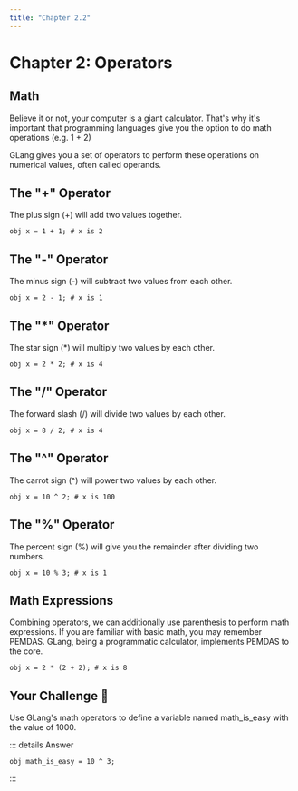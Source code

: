 ```yaml
---
title: "Chapter 2.2"
---
```


# Chapter 2: Operators

## Math

Believe it or not, your computer is a giant calculator. That's why it's important that programming languages give you the option to do math operations (e.g. 1 + 2)

GLang gives you a set of operators to perform these operations on numerical values, often called operands.

## The "+" Operator

The plus sign (+) will add two values together.

```glang
obj x = 1 + 1; # x is 2
```

## The "-" Operator

The minus sign (-) will subtract two values from each other.

```glang
obj x = 2 - 1; # x is 1
```

## The "*" Operator

The star sign (*) will multiply two values by each other.

```glang
obj x = 2 * 2; # x is 4
```

## The "/" Operator

The forward slash (/) will divide two values by each other.

```glang
obj x = 8 / 2; # x is 4
```

## The "^" Operator

The carrot sign (^) will power two values by each other.

```glang
obj x = 10 ^ 2; # x is 100
```

## The "%" Operator

The percent sign (%) will give you the remainder after dividing two numbers.

```glang
obj x = 10 % 3; # x is 1
```

## Math Expressions

Combining operators, we can additionally use parenthesis to perform math expressions. If you are familiar with basic math, you may remember PEMDAS. GLang, being a programmatic calculator, implements PEMDAS to the core.

```glang
obj x = 2 * (2 + 2); # x is 8
```

## Your Challenge 🤔

Use GLang's math operators to define a variable named math_is_easy with the value of 1000.

::: details Answer
```glang
obj math_is_easy = 10 ^ 3;
```
:::
